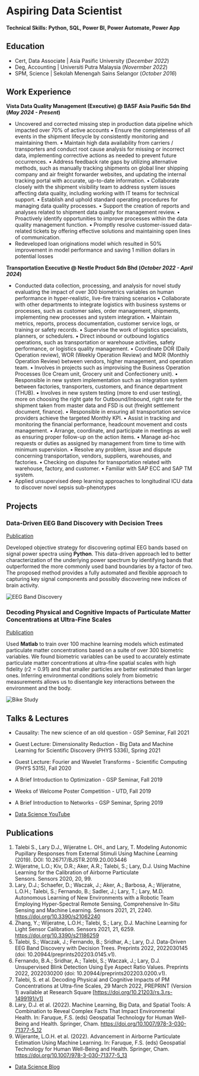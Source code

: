 # Aspiring Data Scientist

#### Technical Skills: Python, SQL, Power BI, Power Automate, Power App

## Education
- Cert, Data Associate | Asia Pasific University (_December 2022_)								       		
- Deg, Accounting	| Universiti Putra Malaysia (_Novermber 2022_)	 			        		
- SPM, Science | Sekolah Menengah Sains Selangor (_October 2016_)

## Work Experience
**Vista Data Quality Management (Executive) @ BASF Asia Pasific Sdn Bhd (_May 2024 - Present_)**
- Uncovered and corrected missing step in production data pipeline which impacted over 70% of active accounts
• Ensure the completeness of all events in the shipment lifecycle by consistently monitoring and maintaining them. 
• Maintain high data availability from carriers / transporters and conduct root cause analysis for missing or incorrect data, implementing corrective actions as needed to prevent future occurrences. 
• Address feedback rate gaps by utilizing alternative methods, such as manually tracking shipments on global liner shipping company and air freight forwarder websites, and updating the internal tracking portal with accurate, up-to-date information. 
• Collaborate closely with the shipment visibility team to address system issues affecting data quality, including working with IT teams for technical support. 
• Establish and uphold standard operating procedures for managing data quality processes. 
• Support the creation of reports and analyses related to shipment data quality for management review. 
• Proactively identify opportunities to improve processes within the data quality management function. 
• Promptly resolve customer-issued data-related tickets by offering effective solutions and maintaining open lines of communication.
- Redeveloped loan originations model which resulted in 50% improvement in model performance and saving 1 million dollars in potential losses

**Transportation Executive @ Nestle Product Sdn Bhd (_October 2022 - April 2024_)**
- Conducted data collection, processing, and analysis for novel study evaluating the impact of over 300 biometrics variables on human performance in hyper-realistic, live-fire training scenarios
• Collaborate with other departments to integrate logistics with business systems or processes, such as customer sales, order management, shipments, implementing new processes and system integration.
• Maintain metrics, reports, process documentation, customer service logs, or training or safety records.
• Supervise the work of logistics specialists, planners, or schedulers.
• Direct inbound or outbound logistics operations, such as transportation or warehouse activities, safety performance, or logistics quality management.
• Coordinate DOR (Daily Operation review), WOR (Weekly Operation Review) and MOR (Monthly Operation Review) between vendors, higher management, and operation team.
• Involves in projects such as improvising the Business Operation Processes (Ice Cream unit, Grocery unit and Confectionery unit).
• Responsible in new system implementation such as integration system between factories, transporters, customers, and finance department (THUB).
• Involves in new system testing (more to end user testing), more on choosing the right gate for Outbound/Inbound, right rate for the shipment taken from master data and FSD is out (freight settlement document, finance).
• Responsible in ensuring all transportation service providers achieve the targeted Monthly KPI.
• Assist in tracking and monitoring the financial performance, headcount movement and costs management.
• Arrange, coordinate, and participate in meetings as well as ensuring proper follow-up on the action items.
• Manage ad-hoc requests or duties as assigned by management from time to time with minimum supervision.
• Resolve any problem, issue and dispute concerning transportation, vendors, suppliers, warehouses, and factories.
• Checking on disputes for transportation related with warehouse, factory, and customer.
• Familiar with SAP ECC and SAP TM system.
- Applied unsupervised deep learning approaches to longitudinal ICU data to discover novel sepsis sub-phenotypes

## Projects
### Data-Driven EEG Band Discovery with Decision Trees
[Publication](https://www.mdpi.com/1424-8220/22/8/3048)

Developed objective strategy for discovering optimal EEG bands based on signal power spectra using **Python**. This data-driven approach led to better characterization of the underlying power spectrum by identifying bands that outperformed the more commonly used band boundaries by a factor of two. The proposed method provides a fully automated and flexible approach to capturing key signal components and possibly discovering new indices of brain activity.

![EEG Band Discovery](/assets/img/eeg_band_discovery.jpeg)

### Decoding Physical and Cognitive Impacts of Particulate Matter Concentrations at Ultra-Fine Scales
[Publication](https://www.mdpi.com/1424-8220/22/11/4240)

Used **Matlab** to train over 100 machine learning models which estimated particulate matter concentrations based on a suite of over 300 biometric variables. We found biometric variables can be used to accurately estimate particulate matter concentrations at ultra-fine spatial scales with high fidelity (r2 = 0.91) and that smaller particles are better estimated than larger ones. Inferring environmental conditions solely from biometric measurements allows us to disentangle key interactions between the environment and the body.

![Bike Study](/assets/img/bike_study.jpeg)

## Talks & Lectures
- Causality: The new science of an old question - GSP Seminar, Fall 2021
- Guest Lecture: Dimensionality Reduction - Big Data and Machine Learning for Scientific Discovery (PHYS 5336), Spring 2021
- Guest Lecture: Fourier and Wavelet Transforms - Scientific Computing (PHYS 5315), Fall 2020
- A Brief Introduction to Optimization - GSP Seminar, Fall 2019
- Weeks of Welcome Poster Competition - UTD, Fall 2019
- A Brief Introduction to Networks - GSP Seminar, Spring 2019

- [Data Science YouTube](https://www.youtube.com/channel/UCa9gErQ9AE5jT2DZLjXBIdA)

## Publications
1. Talebi S., Lary D.J., Wijeratne L. OH., and Lary, T. Modeling Autonomic Pupillary Responses from External Stimuli Using Machine Learning (2019). DOI: 10.26717/BJSTR.2019.20.003446
2. Wijeratne, L.O.; Kiv, D.R.; Aker, A.R.; Talebi, S.; Lary, D.J. Using Machine Learning for the Calibration of Airborne Particulate Sensors. Sensors 2020, 20, 99.
3. Lary, D.J.; Schaefer, D.; Waczak, J.; Aker, A.; Barbosa, A.; Wijeratne, L.O.H.; Talebi, S.; Fernando, B.; Sadler, J.; Lary, T.; Lary, M.D. Autonomous Learning of New Environments with a Robotic Team Employing Hyper-Spectral Remote Sensing, Comprehensive In-Situ Sensing and Machine Learning. Sensors 2021, 21, 2240. https://doi.org/10.3390/s21062240
4. Zhang, Y.; Wijeratne, L.O.H.; Talebi, S.; Lary, D.J. Machine Learning for Light Sensor Calibration. Sensors 2021, 21, 6259. https://doi.org/10.3390/s21186259
5. Talebi, S.; Waczak, J.; Fernando, B.; Sridhar, A.; Lary, D.J. Data-Driven EEG Band Discovery with Decision Trees. Preprints 2022, 2022030145 (doi: 10.20944/preprints202203.0145.v1).
6. Fernando, B.A.; Sridhar, A.; Talebi, S.; Waczak, J.; Lary, D.J. Unsupervised Blink Detection Using Eye Aspect Ratio Values. Preprints 2022, 2022030200 (doi: 10.20944/preprints202203.0200.v1).
7. Talebi, S. et al. Decoding Physical and Cognitive Impacts of PM Concentrations at Ultra-fine Scales, 29 March 2022, PREPRINT (Version 1) available at Research Square [https://doi.org/10.21203/rs.3.rs-1499191/v1]
8. Lary, D.J. et al. (2022). Machine Learning, Big Data, and Spatial Tools: A Combination to Reveal Complex Facts That Impact Environmental Health. In: Faruque, F.S. (eds) Geospatial Technology for Human Well-Being and Health. Springer, Cham. https://doi.org/10.1007/978-3-030-71377-5_12
9. Wijerante, L.O.H. et al. (2022). Advancement in Airborne Particulate Estimation Using Machine Learning. In: Faruque, F.S. (eds) Geospatial Technology for Human Well-Being and Health. Springer, Cham. https://doi.org/10.1007/978-3-030-71377-5_13

- [Data Science Blog](https://medium.com/@shawhin)
